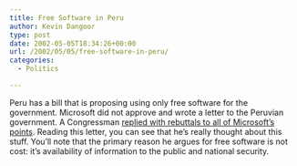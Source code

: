 ```yaml
---
title: Free Software in Peru
author: Kevin Dangoor
type: post
date: 2002-05-05T18:34:26+00:00
url: /2002/05/05/free-software-in-peru/
categories:
  - Politics

---
```

Peru has a bill that is proposing using only free software for the government. Microsoft did not approve and wrote a letter to the Peruvian government. A Congressman [replied with rebuttals to all of Microsoft&#8217;s points][1]. Reading this letter, you can see that he&#8217;s really thought about this stuff. You&#8217;ll note that the primary reason he argues for free software is not cost: it&#8217;s availability of information to the public and national security.

 [1]: http://www.gnu.org.pe/resmseng.html